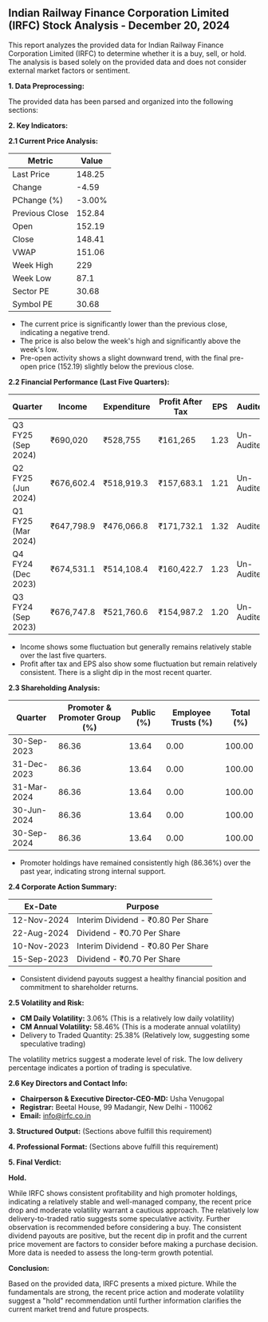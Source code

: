 ## Indian Railway Finance Corporation Limited (IRFC) Stock Analysis - December 20, 2024

This report analyzes the provided data for Indian Railway Finance Corporation Limited (IRFC) to determine whether it is a buy, sell, or hold.  The analysis is based solely on the provided data and does not consider external market factors or sentiment.

**1. Data Preprocessing:**

The provided data has been parsed and organized into the following sections:

**2. Key Indicators:**

**2.1 Current Price Analysis:**

| Metric             | Value     |
|----------------------|-----------|
| Last Price          | 148.25    |
| Change              | -4.59     |
| PChange (%)         | -3.00%    |
| Previous Close      | 152.84    |
| Open                | 152.19    |
| Close               | 148.41    |
| VWAP                | 151.06    |
| Week High           | 229       |
| Week Low            | 87.1      |
| Sector PE           | 30.68     |
| Symbol PE           | 30.68     |


* The current price is significantly lower than the previous close, indicating a negative trend.
* The price is also below the week's high and significantly above the week's low.
* Pre-open activity shows a slight downward trend, with the final pre-open price (152.19) slightly below the previous close.


**2.2 Financial Performance (Last Five Quarters):**

| Quarter           | Income       | Expenditure  | Profit After Tax | EPS     | Audited |
|--------------------|--------------|---------------|-------------------|---------|---------|
| Q3 FY25 (Sep 2024) | ₹690,020     | ₹528,755      | ₹161,265         | 1.23    | Un-Audited |
| Q2 FY25 (Jun 2024) | ₹676,602.4   | ₹518,919.3    | ₹157,683.1       | 1.21    | Un-Audited |
| Q1 FY25 (Mar 2024) | ₹647,798.9   | ₹476,066.8    | ₹171,732.1       | 1.32    | Audited  |
| Q4 FY24 (Dec 2023) | ₹674,531.1   | ₹514,108.4    | ₹160,422.7       | 1.23    | Un-Audited |
| Q3 FY24 (Sep 2023) | ₹676,747.8   | ₹521,760.6    | ₹154,987.2       | 1.20    | Un-Audited |

* Income shows some fluctuation but generally remains relatively stable over the last five quarters.
* Profit after tax and EPS also show some fluctuation but remain relatively consistent.  There is a slight dip in the most recent quarter.


**2.3 Shareholding Analysis:**

| Quarter           | Promoter & Promoter Group (%) | Public (%) | Employee Trusts (%) | Total (%) |
|--------------------|-----------------------------|------------|---------------------|-----------|
| 30-Sep-2023       | 86.36                         | 13.64      | 0.00                | 100.00    |
| 31-Dec-2023       | 86.36                         | 13.64      | 0.00                | 100.00    |
| 31-Mar-2024       | 86.36                         | 13.64      | 0.00                | 100.00    |
| 30-Jun-2024       | 86.36                         | 13.64      | 0.00                | 100.00    |
| 30-Sep-2024       | 86.36                         | 13.64      | 0.00                | 100.00    |

* Promoter holdings have remained consistently high (86.36%) over the past year, indicating strong internal support.


**2.4 Corporate Action Summary:**

| Ex-Date       | Purpose                               |
|---------------|---------------------------------------|
| 12-Nov-2024   | Interim Dividend - ₹0.80 Per Share     |
| 22-Aug-2024   | Dividend - ₹0.70 Per Share            |
| 10-Nov-2023   | Interim Dividend - ₹0.80 Per Share     |
| 15-Sep-2023   | Dividend - ₹0.70 Per Share            |


* Consistent dividend payouts suggest a healthy financial position and commitment to shareholder returns.


**2.5 Volatility and Risk:**

* **CM Daily Volatility:** 3.06% (This is a relatively low daily volatility)
* **CM Annual Volatility:** 58.46% (This is a moderate annual volatility)
* Delivery to Traded Quantity: 25.38% (Relatively low, suggesting some speculative trading)

The volatility metrics suggest a moderate level of risk.  The low delivery percentage indicates a portion of trading is speculative.


**2.6 Key Directors and Contact Info:**

* **Chairperson & Executive Director-CEO-MD:** Usha Venugopal
* **Registrar:** Beetal House, 99 Madangir, New Delhi - 110062
* **Email:** info@irfc.co.in


**3. Structured Output:**  (Sections above fulfill this requirement)


**4. Professional Format:** (Sections above fulfill this requirement)


**5. Final Verdict:**

**Hold.**

While IRFC shows consistent profitability and high promoter holdings, indicating a relatively stable and well-managed company, the recent price drop and moderate volatility warrant a cautious approach.  The relatively low delivery-to-traded ratio suggests some speculative activity.  Further observation is recommended before considering a buy.  The consistent dividend payouts are positive, but the recent dip in profit and the current price movement are factors to consider before making a purchase decision.  More data is needed to assess the long-term growth potential.

**Conclusion:**

Based on the provided data, IRFC presents a mixed picture.  While the fundamentals are strong, the recent price action and moderate volatility suggest a "hold" recommendation until further information clarifies the current market trend and future prospects.

